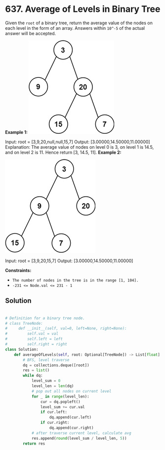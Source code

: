 # 637. Average of Levels in Binary Tree

Given the `root` of a binary tree, return the average value of the nodes on each level in the form of an array. Answers within `10^-5` of the actual answer will be accepted.
 

**Example 1:**
![img_1.png](../Images/img_1.png)

Input: root = [3,9,20,null,null,15,7]
Output: [3.00000,14.50000,11.00000]
Explanation: The average value of nodes on level 0 is 3, on level 1 is 14.5, and on level 2 is 11.
Hence return [3, 14.5, 11].
**Example 2:**

![img_2.png](../Images/img_2.png)

Input: root = [3,9,20,15,7]
Output: [3.00000,14.50000,11.00000]
 

**Constraints:**

* `The number of nodes in the tree is in the range [1, 104].`
* `-231 <= Node.val <= 231 - 1`

## Solution

```python

# Definition for a binary tree node.
# class TreeNode:
#     def __init__(self, val=0, left=None, right=None):
#         self.val = val
#         self.left = left
#         self.right = right
class Solution:
    def averageOfLevels(self, root: Optional[TreeNode]) -> List[float]:
        # BFS, level traverse
        dq = collections.deque([root])
        res = list()
        while dq:
            level_sum = 0
            level_len = len(dq)
            # pop out all nodes on current level
            for _ in range(level_len):
                cur = dq.popleft()
                level_sum += cur.val
                if cur.left:
                    dq.append(cur.left)
                if cur.right:
                    dq.append(cur.right)
            # after traverse current level, calculate avg
            res.append(round(level_sum / level_len, 5))
        return res
```

